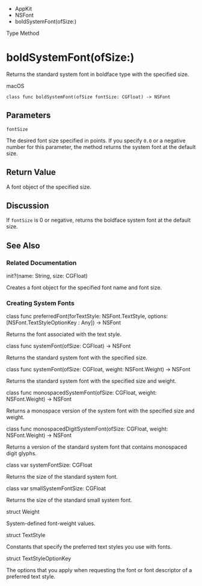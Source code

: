 

- AppKit
- NSFont
-  boldSystemFont(ofSize:) 

Type Method

# boldSystemFont(ofSize:)

Returns the standard system font in boldface type with the specified size.

macOS

``` source
class func boldSystemFont(ofSize fontSize: CGFloat) -> NSFont
```

## Parameters 

`fontSize`  

The desired font size specified in points. If you specify `0.0` or a negative number for this parameter, the method returns the system font at the default size.

## Return Value

A font object of the specified size.

## Discussion

If `fontSize` is 0 or negative, returns the boldface system font at the default size.

## See Also

### Related Documentation

init?(name: String, size: CGFloat)

Creates a font object for the specified font name and font size.

### Creating System Fonts

class func preferredFont(forTextStyle: NSFont.TextStyle, options: [NSFont.TextStyleOptionKey : Any]) -> NSFont

Returns the font associated with the text style.

class func systemFont(ofSize: CGFloat) -> NSFont

Returns the standard system font with the specified size.

class func systemFont(ofSize: CGFloat, weight: NSFont.Weight) -> NSFont

Returns the standard system font with the specified size and weight.

class func monospacedSystemFont(ofSize: CGFloat, weight: NSFont.Weight) -> NSFont

Returns a monospace version of the system font with the specified size and weight.

class func monospacedDigitSystemFont(ofSize: CGFloat, weight: NSFont.Weight) -> NSFont

Returns a version of the standard system font that contains monospaced digit glyphs.

class var systemFontSize: CGFloat

Returns the size of the standard system font.

class var smallSystemFontSize: CGFloat

Returns the size of the standard small system font.

struct Weight

System-defined font-weight values.

struct TextStyle

Constants that specify the preferred text styles you use with fonts.

struct TextStyleOptionKey

The options that you apply when requesting the font or font descriptor of a preferred text style.

